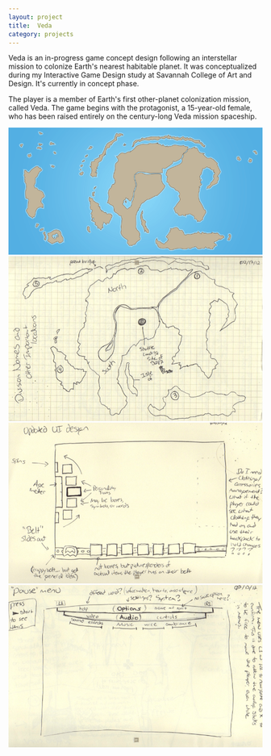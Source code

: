 ```yaml
---
layout: project
title:  Veda
category: projects
---
```

Veda is an in-progress game concept design following an interstellar mission to colonize Earth's nearest habitable planet.  It was conceptualized during my Interactive Game Design study at Savannah College of Art and Design.  It's currently in concept phase.

The player is a member of Earth's first other-planet colonization mission, called Veda.  The game begins with the protagonist, a 15-year-old female, who has been raised entirely on the century-long Veda mission spaceship. 

![veda_image01](/img/veda_image01.png "Veda Image 01")
![veda_image03](/img/veda_image03.png "Veda Image 03")
![veda_image04](/img/veda_image04.png "Veda Image 04")
![veda_image05](/img/veda_image05.png "Veda Image 05")	


